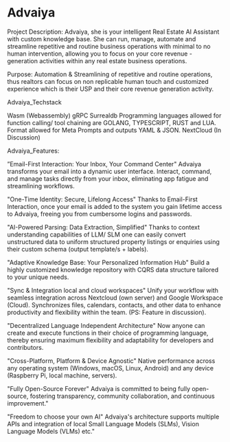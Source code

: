 # Advaiya

Project Description: Advaiya, she is your intelligent Real Estate AI Assistant with custom knowledge base. She can run, manage, automate and streamline repetitive and routine business operations with minimal to no human intervention, allowing you to focus on your core revenue - generation activities within any real estate business operations.

Purpose: Automation & Streamlining of repetitive and routine operations, thus realtors can focus on non replicable human touch and customized experience which is their USP and their core revenue generation activity.


Advaiya_Techstack

Wasm (Webassembly)
gRPC
Surrealdb
Programming languages allowed for function calling/ tool chaining are GOLANG, TYPESCRIPT, RUST and LUA.
Format allowed for Meta Prompts and outputs YAML & JSON.
NextCloud (In Discussion)


Advaiya_Features:

”Email-First Interaction: Your Inbox, Your Command Center"
Advaiya transforms your email into a dynamic user interface. Interact, command, and manage tasks directly from your inbox, eliminating app fatigue and streamlining workflows.

"One-Time Identity: Secure, Lifelong Access"
Thanks to Email-First Interaction, once your email is added to the system you gain lifetime access to Advaiya, freeing you from cumbersome logins and passwords.

"AI-Powered Parsing: Data Extraction, Simplified"
Thanks to context understanding capabilities of LLM/ SLM one can easily convert unstructured data to uniform structured property listings or enquiries using their custom schema (output template/s + labels).

"Adaptive Knowledge Base: Your Personalized Information Hub"
Build a highly customized knowledge repository with CQRS data structure tailored to your unique needs.

 "Sync & Integration local and cloud workspaces"
Unify your workflow with seamless integration across Nextcloud (own server) and Google Workspace (Cloud). Synchronizes files, calendars, contacts, and other data to enhance productivity and flexibility within the team. (PS: Feature in discussion).

"Decentralized Language Independent Architecture"
Now anyone can create and execute functions in their choice of programming language, thereby ensuring maximum flexibility and adaptability for developers and contributors.

 "Cross-Platform, Platform & Device Agnostic"
Native performance across any operating system (Windows, macOS, Linux, Android) and any device (Raspberry Pi, local machine, servers).
 
 "Fully Open-Source Forever"
Advaiya is committed to being fully open-source, fostering transparency, community collaboration, and continuous improvement."
      
"Freedom to choose your own AI"
 Advaiya's architecture supports multiple APIs and integration of local Small Language Models (SLMs), Vision Language Models (VLMs) etc."


